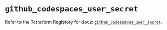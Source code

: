 # `github_codespaces_user_secret`

Refer to the Terraform Registory for docs: [`github_codespaces_user_secret`](https://registry.terraform.io/providers/integrations/github/5.42.0/docs/resources/codespaces_user_secret).

